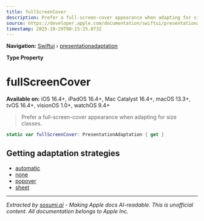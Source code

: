 ```yaml
---
title: fullScreenCover
description: Prefer a full-screen-cover appearance when adapting for size classes.
source: https://developer.apple.com/documentation/swiftui/presentationadaptation/fullscreencover
timestamp: 2025-10-29T00:15:25.073Z
---
```


**Navigation:** [Swiftui](/documentation/swiftui) › [presentationadaptation](/documentation/swiftui/presentationadaptation)

**Type Property**

# fullScreenCover

**Available on:** iOS 16.4+, iPadOS 16.4+, Mac Catalyst 16.4+, macOS 13.3+, tvOS 16.4+, visionOS 1.0+, watchOS 9.4+

> Prefer a full-screen-cover appearance when adapting for size classes.

```swift
static var fullScreenCover: PresentationAdaptation { get }
```

## Getting adaptation strategies

- [automatic](/documentation/swiftui/presentationadaptation/automatic)
- [none](/documentation/swiftui/presentationadaptation/none)
- [popover](/documentation/swiftui/presentationadaptation/popover)
- [sheet](/documentation/swiftui/presentationadaptation/sheet)

---

*Extracted by [sosumi.ai](https://sosumi.ai) - Making Apple docs AI-readable.*
*This is unofficial content. All documentation belongs to Apple Inc.*

